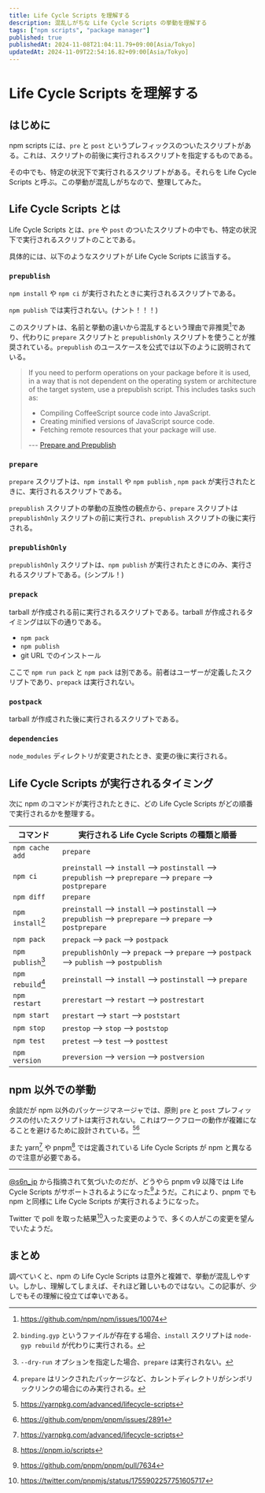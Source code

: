 ```yaml
---
title: Life Cycle Scripts を理解する
description: 混乱しがちな Life Cycle Scripts の挙動を理解する
tags: ["npm scripts", "package manager"]
published: true
publishedAt: 2024-11-08T21:04:11.79+09:00[Asia/Tokyo]
updatedAt: 2024-11-09T22:54:16.82+09:00[Asia/Tokyo]
---
```


# Life Cycle Scripts を理解する

## はじめに

npm scripts には、`pre` と `post` というプレフィックスのついたスクリプトがある。これは、スクリプトの前後に実行されるスクリプトを指定するものである。

その中でも、特定の状況下で実行されるスクリプトがある。それらを Life Cycle Scripts と呼ぶ。この挙動が混乱しがちなので、整理してみた。

## Life Cycle Scripts とは

Life Cycle Scripts とは、`pre` や `post` のついたスクリプトの中でも、特定の状況下で実行されるスクリプトのことである。

具体的には、以下のようなスクリプトが Life Cycle Scripts に該当する。

### `prepublish`

`npm install` や `npm ci` が実行されたときに実行されるスクリプトである。

`npm publish` では実行されない。(ナント！！！)

このスクリプトは、名前と挙動の違いから混乱するという理由で非推奨[^1]であり、代わりに `prepare` スクリプトと `prepublishOnly` スクリプトを使うことが推奨されている。`prepublish` のユースケースを公式では以下のように説明されている。

> If you need to perform operations on your package before it is used, in a way that is not dependent on the operating system or architecture of the target system, use a prepublish script. This includes tasks such as:
>
> - Compiling CoffeeScript source code into JavaScript.
> - Creating minified versions of JavaScript source code.
> - Fetching remote resources that your package will use.
>
> --- [Prepare and Prepublish](https://docs.npmjs.com/cli/v9/using-npm/scripts#prepare-and-prepublish)

[^1]: https://github.com/npm/npm/issues/10074

### `prepare`

`prepare` スクリプトは、`npm install` や `npm publish` , `npm pack` が実行されたときに、実行されるスクリプトである。

`prepublish` スクリプトの挙動の互換性の観点から、`prepare` スクリプトは `prepublishOnly` スクリプトの前に実行され、`prepublish` スクリプトの後に実行される。

### `prepublishOnly`

`prepublishOnly` スクリプトは、`npm publish` が実行されたときにのみ、実行されるスクリプトである。(シンプル！)

### `prepack`

tarball が作成される前に実行されるスクリプトである。tarball が作成されるタイミングは以下の通りである。

- `npm pack`
- `npm publish`
- git URL でのインストール

ここで `npm run pack` と `npm pack` は別である。前者はユーザーが定義したスクリプトであり、`prepack` は実行されない。

### `postpack`

tarball が作成された後に実行されるスクリプトである。

### `dependencies`

`node_modules` ディレクトリが変更されたとき、変更の後に実行される。

## Life Cycle Scripts が実行されるタイミング

次に npm のコマンドが実行されたときに、どの Life Cycle Scripts がどの順番で実行されるかを整理する。

| コマンド          | 実行される Life Cycle Scripts の種類と順番                                                                     |
| ----------------- | -------------------------------------------------------------------------------------------------------------- |
| `npm cache add`   | `prepare`                                                                                                      |
| `npm ci`          | `preinstall` --> `install` --> `postinstall` --> `prepublish` --> `preprepare` --> `prepare` --> `postprepare` |
| `npm diff`        | `prepare`                                                                                                      |
| `npm install`[^2] | `preinstall` --> `install` --> `postinstall` --> `prepublish` --> `preprepare` --> `prepare` --> `postprepare` |
| `npm pack`        | `prepack` --> `pack` --> `postpack`                                                                            |
| `npm publish`[^3] | `prepublishOnly` --> `prepack` --> `prepare` --> `postpack` --> `publish` --> `postpublish`                    |
| `npm rebuild`[^4] | `preinstall` --> `install` --> `postinstall` --> `prepare`                                                     |
| `npm restart`     | `prerestart` --> `restart` --> `postrestart`                                                                   |
| `npm start`       | `prestart` --> `start` --> `poststart`                                                                         |
| `npm stop`        | `prestop` --> `stop` --> `poststop`                                                                            |
| `npm test`        | `pretest` --> `test` --> `posttest`                                                                            |
| `npm version`     | `preversion` --> `version` --> `postversion`                                                                   |

[^2]: `binding.gyp` というファイルが存在する場合、`install` スクリプトは `node-gyp rebuild` が代わりに実行される。

[^3]: `--dry-run` オプションを指定した場合、`prepare` は実行されない。

[^4]: `prepare` はリンクされたパッケージなど、カレントディレクトリがシンボリックリンクの場合にのみ実行される。

## npm 以外での挙動

余談だが npm 以外のパッケージマネージャでは、原則 `pre` と `post` プレフィックスの付いたスクリプトは実行されない。これはワークフローの動作が複雑になることを避けるために設計されている。[^5][^6]

また yarn[^5] や pnpm[^7] では定義されている Life Cycle Scripts が npm と異なるので注意が必要である。

---

[@s6n_jp](https://twitter.com/s6n_jp) から指摘されて気づいたのだが、どうやら pnpm v9 以降では Life Cycle Scripts がサポートされるようになった[^8]ようだ。これにより、pnpm でも npm と同様に Life Cycle Scripts が実行されるようになった。

Twitter で poll を取った結果[^9]入った変更のようで、多くの人がこの変更を望んでいたようだ。

[^5]: https://yarnpkg.com/advanced/lifecycle-scripts

[^6]: https://github.com/pnpm/pnpm/issues/2891

[^7]: https://pnpm.io/scripts

[^8]: https://github.com/pnpm/pnpm/pull/7634

[^9]: https://twitter.com/pnpmjs/status/1755902257751605717

## まとめ

調べていくと、npm の Life Cycle Scripts は意外と複雑で、挙動が混乱しやすい。しかし、理解してしまえば、それほど難しいものではない。この記事が、少しでもその理解に役立てば幸いである。
